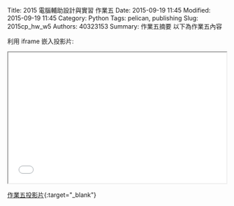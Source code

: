 Title: 2015 電腦輔助設計與實習 作業五
Date: 2015-09-19 11:45
Modified: 2015-09-19 11:45
Category: Python
Tags: pelican, publishing
Slug: 2015cp_hw_w5
Authors: 40323153
Summary: 作業五摘要
以下為作業五內容

利用 iframe 嵌入投影片:

<iframe src="simplest5.html" width="500" height="300"></iframe>

[作業五投影片](simplest5.html){:target="_blank"}

